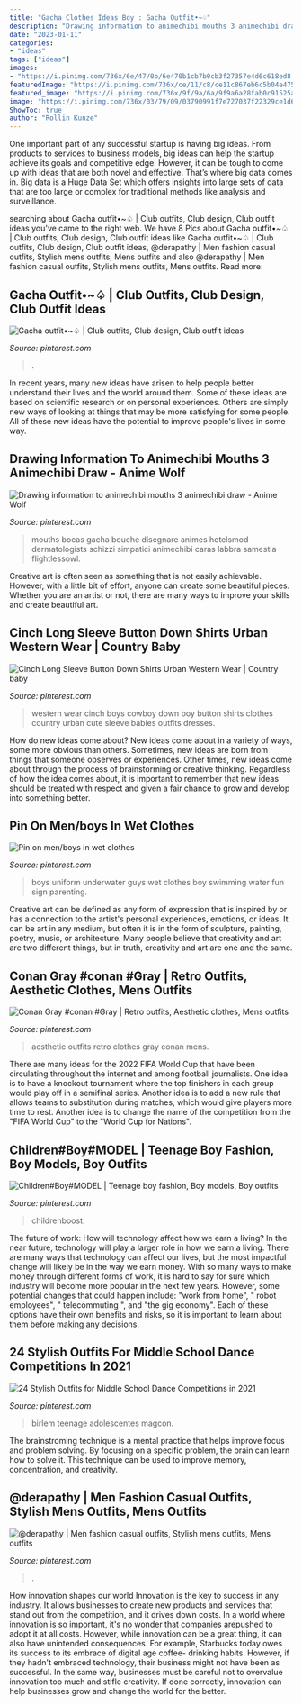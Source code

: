 ```yaml
---
title: "Gacha Clothes Ideas Boy : Gacha Outfit•~♤"
description: "Drawing information to animechibi mouths 3 animechibi draw"
date: "2023-01-11"
categories:
- "ideas"
tags: ["ideas"]
images:
- "https://i.pinimg.com/736x/6e/47/0b/6e470b1cb7b0cb3f27357e4d6c618ed8.jpg"
featuredImage: "https://i.pinimg.com/736x/ce/11/c8/ce11c867eb6c5b04e475efafeeaebfea.jpg"
featured_image: "https://i.pinimg.com/736x/9f/9a/6a/9f9a6a28fab0c91525a6dc8c544e861a.jpg"
image: "https://i.pinimg.com/736x/03/79/09/03790991f7e727037f22329ce1d604f5.jpg"
ShowToc: true
author: "Rollin Kunze"
---
```



One important part of any successful startup is having big ideas. From products to services to business models, big ideas can help the startup achieve its goals and competitive edge. However, it can be tough to come up with ideas that are both novel and effective. That’s where big data comes in. Big data is a Huge Data Set which offers insights into large sets of data that are too large or complex for traditional methods like analysis and surveillance.

	

		
searching about Gacha outfit•~♤ | Club outfits, Club design, Club outfit ideas you've came to the right web. We have 8 Pics about Gacha outfit•~♤ | Club outfits, Club design, Club outfit ideas like Gacha outfit•~♤ | Club outfits, Club design, Club outfit ideas, @derapathy | Men fashion casual outfits, Stylish mens outfits, Mens outfits and also @derapathy | Men fashion casual outfits, Stylish mens outfits, Mens outfits. Read more:
		
    
## Gacha Outfit•~♤ | Club Outfits, Club Design, Club Outfit Ideas

<img loading=lazy src="https://i.pinimg.com/736x/03/79/09/03790991f7e727037f22329ce1d604f5.jpg" onerror="this.onerror=null;this.src='https://tse2.mm.bing.net/th?id=OIP.sUb1ylcdfMXE1mKMYSuBIwHaHP&amp;pid=15.1';" alt="Gacha outfit•~♤ | Club outfits, Club design, Club outfit ideas">

_Source: pinterest.com_

>. 

	

In recent years, many new ideas have arisen to help people better understand their lives and the world around them. Some of these ideas are based on scientific research or on personal experiences. Others are simply new ways of looking at things that may be more satisfying for some people. All of these new ideas have the potential to improve people's lives in some way.

    
## Drawing Information To Animechibi Mouths 3 Animechibi Draw - Anime Wolf

<img loading=lazy src="https://i.pinimg.com/736x/9f/9a/6a/9f9a6a28fab0c91525a6dc8c544e861a.jpg" onerror="this.onerror=null;this.src='https://tse2.mm.bing.net/th?id=OIP.V6Ph3Py33N5dmiNtnXI-CAHaNK&amp;pid=15.1';" alt="Drawing information to animechibi mouths 3 animechibi draw - Anime Wolf">

_Source: pinterest.com_

>mouths bocas gacha bouche disegnare animes hotelsmod dermatologists schizzi simpatici animechibi caras labbra samestia flightlessowl. 

	

Creative art is often seen as something that is not easily achievable. However, with a little bit of effort, anyone can create some beautiful pieces. Whether you are an artist or not, there are many ways to improve your skills and create beautiful art.

    
## Cinch Long Sleeve Button Down Shirts Urban Western Wear | Country Baby

<img loading=lazy src="https://i.pinimg.com/736x/25/cd/bb/25cdbbe33fe8b885064d145eada6e752--cinch-western-western-wear.jpg" onerror="this.onerror=null;this.src='https://tse2.mm.bing.net/th?id=OIP.nVhVcOx_KmfUDDHBdnKEcQHaLH&amp;pid=15.1';" alt="Cinch Long Sleeve Button Down Shirts Urban Western Wear | Country baby">

_Source: pinterest.com_

>western wear cinch boys cowboy down boy button shirts clothes country urban cute sleeve babies outfits dresses. 

	

How do new ideas come about?
New ideas come about in a variety of ways, some more obvious than others. Sometimes, new ideas are born from things that someone observes or experiences. Other times, new ideas come about through the process of brainstorming or creative thinking. Regardless of how the idea comes about, it is important to remember that new ideas should be treated with respect and given a fair chance to grow and develop into something better.

    
## Pin On Men/boys In Wet Clothes

<img loading=lazy src="https://i.pinimg.com/736x/07/ec/7d/07ec7db87146a91dc9bf47ac9e45a6cd.jpg" onerror="this.onerror=null;this.src='https://tse3.mm.bing.net/th?id=OIP.7n95HmWGwgI4c1JxVqPDvwHaLV&amp;pid=15.1';" alt="Pin on men/boys in wet clothes">

_Source: pinterest.com_

>boys uniform underwater guys wet clothes boy swimming water fun sign parenting. 

	

Creative art can be defined as any form of expression that is inspired by or has a connection to the artist's personal experiences, emotions, or ideas. It can be art in any medium, but often it is in the form of sculpture, painting, poetry, music, or architecture. Many people believe that creativity and art are two different things, but in truth, creativity and art are one and the same.

    
## Conan Gray #conan #Gray | Retro Outfits, Aesthetic Clothes, Mens Outfits

<img loading=lazy src="https://i.pinimg.com/736x/73/28/c8/7328c894b382e8cf41812d82f1af2b1f.jpg" onerror="this.onerror=null;this.src='https://tse4.mm.bing.net/th?id=OIP.Vml4VfCvgENxPmLxGlzaxgHaNK&amp;pid=15.1';" alt="Conan Gray #conan #Gray | Retro outfits, Aesthetic clothes, Mens outfits">

_Source: pinterest.com_

>aesthetic outfits retro clothes gray conan mens. 

	

There are many ideas for the 2022 FIFA World Cup that have been circulating throughout the internet and among football journalists. One idea is to have a knockout tournament where the top finishers in each group would play off in a semifinal series. Another idea is to add a new rule that allows teams to substitution during matches, which would give players more time to rest. Another idea is to change the name of the competition from the "FIFA World Cup" to the "World Cup for Nations".

    
## Children#Boy#MODEL | Teenage Boy Fashion, Boy Models, Boy Outfits

<img loading=lazy src="https://i.pinimg.com/736x/ce/11/c8/ce11c867eb6c5b04e475efafeeaebfea.jpg" onerror="this.onerror=null;this.src='https://tse3.mm.bing.net/th?id=OIP._6q82flr9rgRrSRxFD5WmwHaHZ&amp;pid=15.1';" alt="Children#Boy#MODEL | Teenage boy fashion, Boy models, Boy outfits">

_Source: pinterest.com_

>childrenboost. 

	

The future of work: How will technology affect how we earn a living?
In the near future, technology will play a larger role in how we earn a living. There are many ways that technology can affect our lives, but the most impactful change will likely be in the way we earn money. With so many ways to make money through different forms of work, it is hard to say for sure which industry will become more popular in the next few years. However, some potential changes that could happen include: 
"work from home", " robot employees", " telecommuting ", and "the gig economy". Each of these options have their own benefits and risks, so it is important to learn about them before making any decisions.

    
## 24 Stylish Outfits For Middle School Dance Competitions In 2021

<img loading=lazy src="https://i.pinimg.com/736x/a6/90/1d/a6901d933aa9a7b2b4e35e624c464c1f.jpg" onerror="this.onerror=null;this.src='https://tse2.mm.bing.net/th?id=OIP.M9xicrytToQ8EFFRR-rgcAHaLH&amp;pid=15.1';" alt="24 Stylish Outfits for Middle School Dance Competitions in 2021">

_Source: pinterest.com_

>birlem teenage adolescentes magcon. 

	

The brainstroming technique is a mental practice that helps improve focus and problem solving. By focusing on a specific problem, the brain can learn how to solve it. This technique can be used to improve memory, concentration, and creativity.

    
## @derapathy | Men Fashion Casual Outfits, Stylish Mens Outfits, Mens Outfits

<img loading=lazy src="https://i.pinimg.com/736x/6e/47/0b/6e470b1cb7b0cb3f27357e4d6c618ed8.jpg" onerror="this.onerror=null;this.src='https://tse3.mm.bing.net/th?id=OIP.iYiEbobXOVFKB_VqJlp1bAHaNL&amp;pid=15.1';" alt="@derapathy | Men fashion casual outfits, Stylish mens outfits, Mens outfits">

_Source: pinterest.com_

>. 

	

How innovation shapes our world
Innovation is the key to success in any industry. It allows businesses to create new products and services that stand out from the competition, and it drives down costs. In a world where innovation is so important, it's no wonder that companies arepushed to adopt it at all costs. However, while innovation can be a great thing, it can also have unintended consequences. For example, Starbucks today owes its success to its embrace of digital age coffee- drinking habits. However, if they hadn't embraced technology, their business might not have been as successful. In the same way, businesses must be careful not to overvalue innovation too much and stifle creativity. If done correctly, innovation can help businesses grow and change the world for the better.

